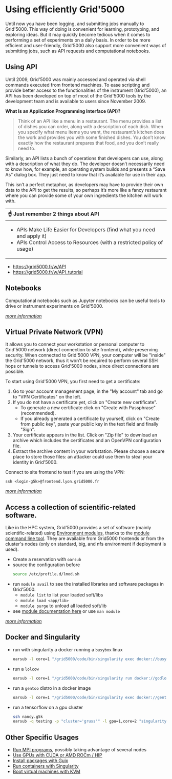 # Using efficiently Grid'5000
Until now you have been logging, and submitting jobs manually to Grid'5000. This way of doing is convenient for learning, prototyping, and exploring ideas. But it may quickly become tedious when it comes to performing a set of experiments on a daily basis. In order to be more efficient and user-friendly, Grid'5000 also support more convenient ways of submitting jobs, such as API requests and computational notebooks. 

## Using API 

Until 2009, Grid'5000 was mainly accessed and operated via shell commands executed from frontend machines. To ease scripting and provide better access to the functionalities of the instrument (Grid'5000), an API has been developed on top of most of the Grid'5000 tools by the development team and is available to users since November 2009. 

**What Is an Application Programming Interface (API)?**
> Think of an API like a menu in a restaurant. The menu provides a list of dishes you can order, along with a description of each dish. When you specify what menu items you want, the restaurant’s kitchen does the work and provides you with some finished dishes. You don’t know exactly how the restaurant prepares that food, and you don’t really need to.

Similarly, an API lists a bunch of operations that developers can use, along with a description of what they do. The developer doesn’t necessarily need to know how, for example, an operating system builds and presents a “Save As” dialog box. They just need to know that it’s available for use in their app.

This isn’t a perfect metaphor, as developers may have to provide their own data to the API to get the results, so perhaps it’s more like a fancy restaurant where you can provide some of your own ingredients the kitchen will work with.

|:point_up: Just remember 2 things about API|
|:---|
| <ul><li>APIs Make Life Easier for Developers (find what you need and apply it)</li><li>APIs Control Access to Resources (with a restricted policy of usage)</li></ul>|

- https://grid5000.fr/w/API
- https://grid5000.fr/w/API_tutorial

## Notebooks
Computational notebooks such as Jupyter notebooks can be useful tools to drive or instrument experiments on Grid'5000. 

[*more information*](https://grid5000.fr/w/Notebooks)

## Virtual Private Network (VPN) 

It allows you to connect your workstation or personal computer to Grid'5000 network (direct connection to site frontend), while preserving security. When connected to Grid'5000 VPN, your computer will be "inside" the Grid'5000 network, thus it won't be required to perform several SSH hops or tunnels to access Grid'5000 nodes, since direct connections are possible. 

To start using Grid'5000 VPN, you first need to get a certificate:
1. Go to your account management page, in the "My account" tab and go to "VPN Certificates" on the left.
2. If you do not have a certificate yet, click on "Create new certificate".
   - To generate a new certificate click on "Create with Passphrase" (recommended). 
   - If you already generated a certificate by yourself, click on "Create from public key", paste your public key in the text field and finally "Sign".
3. Your certificate appears in the list. Click on "Zip file" to download an archive which includes the certificates and an OpenVPN configuration file.
4. Extract the archive content in your workstation. Please choose a secure place to store those files: an attacker could use them to steal your identity in Grid'5000.

Connect to site frontend to test if you are using the VPN:
```
ssh <login-g5k>@frontend.lyon.grid5000.fr
```

[*more information*](https://www.grid5000.fr/w/VPN)

## Access a collection of scientific-related software.

Like in the HPC system, Grid'5000 provides a set of software (mainly scientific-related) using [Environment modules](https://www.grid5000.fr/w/Environment_modules), thanks to the [module command line tool](http://modules.sourceforge.net). They are available from Grid5000 frontends or from the cluster's nodes (only on standard, big, and nfs environment if deployment is used). 

- Create a reservation with `oarsub`
- source the configuration before
  ```bash
  source /etc/profile.d/lmod.sh
  ```
- run `module avail` to see the installed libraries and software packages in Grid'5000.
  - `module list` to list your loaded soft/libs
  - `module load <app/lib>`
  - `module purge` to unload all loaded soft/lib
- see [module documentation here](https://modules.readthedocs.io/en/latest/module.html) or use `man module`

[*more information*](https://www.grid5000.fr/w/Environment_modules "Environment modules")

## Docker and Singularity

- run with singularity a docker running a `busybox` linux
  ```bash
  oarsub -l core=1 "/grid5000/code/bin/singularity exec docker://busybox uname -a"
  ```
- run a `lolcow`
  ```bash
  oarsub -l core=1 "/grid5000/code/bin/singularity run docker://godlovedc/lolcow"
  ```
- run a `gentoo` distro in a docker image
  ```bash
  oarsub -l core=1 "/grid5000/code/bin/singularity exec docker://gentoo/stage3-amd64 cat /etc/gentoo-release"
  ```
- run a tensorflow on a gpu cluster
  ```bash
  ssh nancy.g5k
  oarsub -q testing -p "cluster='gruss'" -l gpu=1,core=2 "singularity run --nv docker://tensorflow/tensorflow:latest-gpu"
  ```

## Other Specific Usages
-   [Run MPI programs](https://www.grid5000.fr/w/Run_MPI_On_Grid%275000 "Run MPI On Grid'5000"), possibly taking advantage of several nodes
-   [Use GPUs with CUDA or AMD ROCm / HIP](https://www.grid5000.fr/w/Accelerators_on_Grid5000 "Accelerators on Grid5000")
-   [Install packages with Guix](https://www.grid5000.fr/w/Guix "Guix")
-   [Run containers with Singularity](https://www.grid5000.fr/w/Singularity "Singularity")
-   [Boot virtual machines with KVM](https://www.grid5000.fr/w/Virtualization_on_Grid%275000 "Virtualization on Grid'5000")

